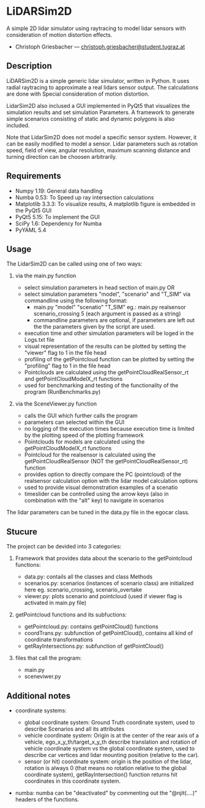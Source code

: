 # LiDARSim2D #

A simple 2D lidar simulator using raytracing to model lidar sensors with consideration of motion distortion effects.

* Christoph Griesbacher &mdash; christoph.griesbacher@student.tugraz.at
 
## Description ##

LiDARSim2D is a simple generic lidar simulator, written in Python. It uses radial raytracing to approximate a real lidars sensor output. The calculations are done with Special consideration of motion distortion. 

LidarSim2D also inclused a GUI implemented in PyQt5 that visualizes the simulation results and set simulation Parameters. A framework to generate simple scenarios consisting of static and dynamic polygons is also included.  

Note that LidarSim2D does not model a specific sensor system. However, it
can be easily modified to model a sensor. Lidar parameters such as rotation speed, field of view, angular resolution, maximum scanning distance and turning direction can be choosen arbitrarily. 

## Requirements ##
  * Numpy 1.19: General data handling
  * Numba 0.53: To Speed up ray intersection calculations 
  * Matplotlib 3.3.3: To visualize results, A matplotlib figure is embedded in the PyQt5 GUI
  * PyQt5 5.15: To implement the GUI
  * SciPy 1.6: Dependency for Numba
  * PyYAML 5.4

## Usage ##

The LidarSim2D can be called using one of two ways:

1. via the main.py function
    * select simulation parameters in head section of main.py
OR
    * select simulation parameters "model", "scenario" and "T_SIM" via commandline using the following format:			
       * main.py "model" "scenatio" "T_SIM" 	eg.: main.py realsensor scenario_crossing 5 (each argument is passed as a string)
       * commandline parameters are optional, if parameters are left out the the parameters given by the script are used.
    *  execution time and other simulation parameters will be loged in the Logs.txt file
    * visual representation of the results can be plotted by setting the "viewer" flag to 1 in the file head
    * profiling of the getPointcloud function can be plotted by setting the "profiling" flag to 1 in the file head
    * Pointclouds are calculated using the getPointCloudRealSensor_rt and getPointCloudModelX_rt functions
    * used for benchmarking and testing of the functionality of the program (RunBenchmarks.py)

2. via the SceneViewer.py function
    * calls the GUI which further calls the program
    * parameters can selected within the GUI
    * no logging of the execution times because execution time is limited by the plotting speed of the plotting framework
    * Pointclouds for models are calculated using the getPointCloudModelX_rt functions
    * Pointcloud for the realsensor is calculated using the getPointCloudRealSensor (NOT the getPointCloudRealSensor_rt) function
    * provides option to directly compare the PC (pointcloud) of the realsensor calculation option with the lidar model calculation options
    * used to provide visual demonstration examples of a scenatio
    * timeslider can be controlled using the arrow keys (also in combination with the "alt" key) to navigate in scenarios

The lidar parameters can be tuned in the data.py file in the egocar class.

## Stucure ##

The project can be devided into 3 categories:

1. Framework that provides data about the scenario to the getPointcloud functions:
    *  data.py: contails all the classes and class Methods
    * scenarios.py: scenarios (instances of scenario class) are initialized here eg. scenario_crossing, scenario_overtake
    * viewer.py: plots scenario and pointcloud (used if viewer flag is activated in main.py file)

2.  getPointcloud functions and its subfuctions:
    * getPointcloud.py: contains getPointCloud() functions
    * coordTrans.py: subfunction of getPointCloud(), contains all kind of coordinate transformations
    * getRayIntersections.py: subfunction of getPointCloud()

3. files that call the program:
    * main.py
    * sceneviwer.py

## Additional notes ##
* coordinate systems: 
  * global coordinate system: Ground Truth coordinate system, used to describe Scenarios and all its attributes
  * vehicle coordinate system: Origin is at the center of the rear axis of a vehicle, ego_x_y_th/target_x_y_th describe translation and rotation of vehicle coordinate system vs the global coordinate system, used to describe car vertices and lidar mounting position (relative to the car). 
  * sensor (or hit) coordinate system: origin is the position of the lidar, rotation is always 0 (that means no rotation relative to the global coordinate system), getRayIntersection() function returns hit coordinates in this coordinate system. 

* numba: numba can be "deactivated" by commenting out the "@njit(....)" headers of the functions. 


